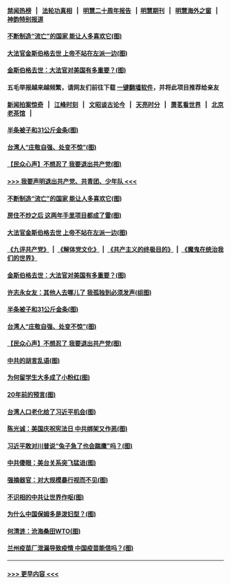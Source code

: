 #### [禁闻热榜](热点新闻.md?t=0)  &nbsp;&nbsp;|&nbsp;&nbsp; [法轮功真相](https://github.com/gfw-breaker/truth/blob/master/README.md?t=0) &nbsp;&nbsp;|&nbsp;&nbsp; [明慧二十周年报告](https://github.com/gfw-breaker/mh-reports/blob/master/README.md?t=0) &nbsp;&nbsp;|&nbsp;&nbsp;[明慧期刊](https://github.com/gfw-breaker/mh-qikan) &nbsp;&nbsp;|&nbsp;&nbsp; [明慧海外之窗](https://github.com/gfw-breaker/mh-news/blob/master/README.md?t=0) &nbsp;&nbsp;|&nbsp;&nbsp; [神韵特别报道](https://github.com/gfw-breaker/mh-news/blob/master/shenyun.md?t=0)
#### [不断制造“流亡”的国家 能让人多喜欢它(图)](../pages/p4/946748.md?t=09210802) 
#### [大法官金斯伯格去世 上帝不站在左派一边(图)](../pages/p4/946743.md?t=09210802) 
#### [金斯伯格去世：大法官对美国有多重要？(图)](../pages/p4/946742.md?t=09210802) 
#### 五毛举报越来越频繁，请网友们前往下载 [一键翻墙软件](https://github.com/gfw-breaker/ssr-accounts)，并将此项目推荐给亲友
#### [新闻拍案惊奇](https://github.com/gfw-breaker/banned-news1/blob/master/pages/link4.md) &nbsp;&nbsp;|&nbsp;&nbsp; [江峰时刻](https://github.com/gfw-breaker/banned-news1/blob/master/pages/link4.md) &nbsp;&nbsp;|&nbsp;&nbsp; [文昭谈古论今](https://github.com/gfw-breaker/banned-news1/blob/master/pages/link4.md) &nbsp;&nbsp;|&nbsp;&nbsp; [天亮时分](https://github.com/gfw-breaker/banned-news1/blob/master/pages/link4.md) &nbsp;&nbsp;|&nbsp;&nbsp; [萧茗看世界](https://github.com/gfw-breaker/banned-news1/blob/master/pages/link4.md) &nbsp;&nbsp;|&nbsp;&nbsp; [北京老茶馆](https://github.com/gfw-breaker/banned-news1/blob/master/pages/link4.md) &nbsp;&nbsp;|&nbsp;&nbsp; 
#### [半条被子和31公斤金条(图)](../pages/p4/946677.md?t=09210802) 
#### [台湾人“庄敬自强、处变不惊”(图)](../pages/p4/946668.md?t=09210802) 
#### [【民众心声】不想忍了 我要退出共产党(图)](../pages/p4/946295.md?t=09210802) 
#### [>>> 我要声明退出共产党、共青团、少年队 <<<](https://github.com/begood0513/goodnews/blob/master/quit/letter.md) 
#### [不断制造“流亡”的国家 能让人多喜欢它(图)](../pages/p4/946748.md?t=09210802) 
#### [房住不炒之后 这两年手里项目都成了雷(图)](../pages/p4/946746.md?t=09210802) 
#### [大法官金斯伯格去世 上帝不站在左派一边(图)](../pages/p4/946743.md?t=09210802) 
#### [《九评共产党》](https://github.com/begood0513/9ping.md/blob/master/README.md) &nbsp;|&nbsp; [《解体党文化》](../../../../jtdwh.md/blob/master/README.md)  &nbsp;|&nbsp; [《共产主义的终极目的》](../../../../gczydzjmd.md/blob/master/README.md) &nbsp;|&nbsp; [《魔鬼在统治我们的世界》](../../../../mgztzwmdsj.md/blob/master/README.md) 
#### [金斯伯格去世：大法官对美国有多重要？(图)](../pages/p4/946742.md?t=09210802) 
#### [许志永女友：其他人去哪儿了 我孤独到必须发声(组图)](../pages/p4/946741.md?t=09210802) 
#### [半条被子和31公斤金条(图)](../pages/p4/946677.md?t=09210802) 
#### [台湾人“庄敬自强、处变不惊”(图)](../pages/p4/946668.md?t=09210802) 
#### [【民众心声】不想忍了 我要退出共产党(图)](../pages/p4/946295.md?t=09210802) 
#### [中共的胡言乱语(图)](../pages/p4/946678.md?t=09210802) 
#### [为何留学生大多成了小粉红(图)](../pages/p4/946674.md?t=09210802) 
#### [20年前的预言(图)](../pages/p4/946568.md?t=09210802) 
#### [台湾人口老化给了习近平机会(图)](../pages/p4/946573.md?t=09210802) 
#### [陈光诚：美国庆祝宪法日 中共绑架又作恶(图)](../pages/p4/946581.md?t=09210802) 
#### [习近平敢对川普说“兔子急了也会踹鹰”吗？(图)](../pages/p4/946585.md?t=09210802) 
#### [中共傻眼：美台关系突飞猛进(图)](../pages/p4/946563.md?t=09210802) 
#### [强摘器官：对大规模暴行视而不见(图)](../pages/p4/946562.md?t=09210802) 
#### [不识相的中共让世界作呕(图)](../pages/p4/946463.md?t=09210802) 
#### [为什么中国保姆多是泼妇型？(图)](../pages/p4/946469.md?t=09210802) 
#### [何清涟：沧海桑田WTO(图)](../pages/p4/946462.md?t=09210802) 
#### [兰州疫苗厂泄漏导致疫情 中国疫苗能信吗？(图)](../pages/p4/946467.md?t=09210802) 

----
#### [ >>> 更早内容 <<< ](../indexes/p4-earlier.md)
